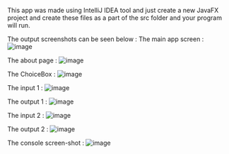 This app was made using IntelliJ IDEA tool and just create a new JavaFX project and create these files as a part of the src folder and your program will run.

The output screenshots can be seen below : 
The main app screen :
![image](https://user-images.githubusercontent.com/66425861/202289436-66c6f8cc-d861-4f3e-9fca-725e83ea0ed0.png)

The about page : 
![image](https://user-images.githubusercontent.com/66425861/202289311-3f68d724-e69b-4dc8-ade3-13a7c0314813.png)

The ChoiceBox :
![image](https://user-images.githubusercontent.com/66425861/202289564-03fb37a7-c67e-4052-85c1-0ca333288fc3.png)

The input 1 :
![image](https://user-images.githubusercontent.com/66425861/202289631-54e393a5-3207-4575-8788-c8e296bbcb28.png)

The output 1 :
![image](https://user-images.githubusercontent.com/66425861/202289704-48ff9e1e-4744-4a9c-91ce-8e18ad218391.png)

The input 2 :
![image](https://user-images.githubusercontent.com/66425861/202289901-548219de-6579-412f-9d60-c321cdea3577.png)

The output 2 :
![image](https://user-images.githubusercontent.com/66425861/202289966-0ed81d98-e69a-4a86-b013-37aa75c25109.png)

The console screen-shot :
![image](https://user-images.githubusercontent.com/66425861/202290096-1f035f7d-4320-47e0-8dab-da6f5821a047.png)
